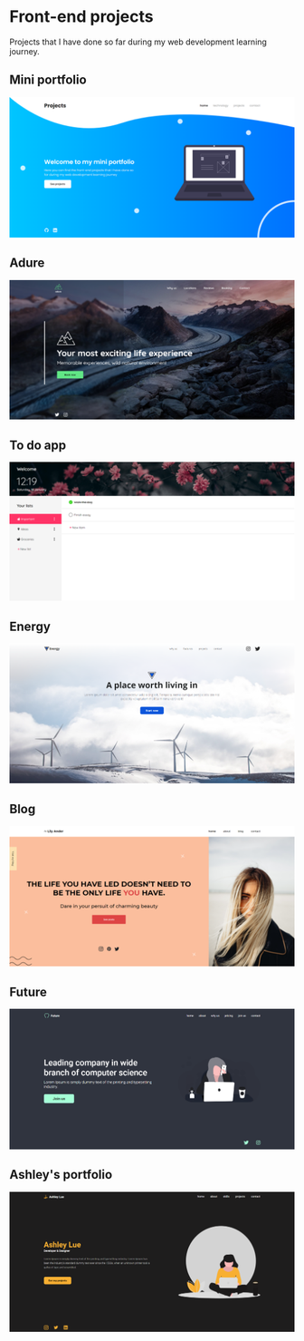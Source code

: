 # Front-end projects

Projects that I have done so far during my web development learning journey.

## Mini portfolio

![](/img/projects/Portfolio.png)

## Adure

![](/img/projects/adure.png)

## To do app

![](/img/projects/todo.png)

## Energy

![](/img/projects/energy.png)

## Blog

![](/img/projects/Blog.png)

## Future

![](/img/projects/future.png)

## Ashley's portfolio

![](/img/projects/ashley.png)
